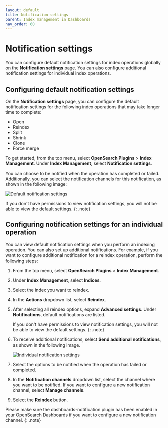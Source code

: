 ```yaml
---
layout: default
title: Notification settings
parent: Index management in Dashboards
nav_order: 60
---
```


# Notification settings

You can configure default notification settings for index operations globally on the **Notification settings** page.  You can also configure additional notification settings for individual index operations.

## Configuring default notification settings

On the **Notification settings** page, you can configure the default notification settings for the following index operations that may take longer time to complete:

- Open
- Reindex
- Split
- Shrink
- Clone
- Force merge

To get started, from the top menu, select **OpenSearch Plugins** > **Index Management**. Under **Index Management**, select **Notification settings**.

You can choose to be notified when the operation has completed or failed. Additionally, you can select the notification channels for this notification, as shown in the following image:

![Default notification settings]({{site.url}}{{site.baseurl}}/images/admin-ui-index/notifications.png)

If you don't have permissions to view notification settings, you will not be able to view the default settings. 
{: .note}

## Configuring notification settings for an individual operation

You can view default notification settings when you perform an indexing operation. You can also set up additional notifications. For example, if you want to configure additional notification for a reindex operation, perform the following steps:

1. From the top menu, select **OpenSearch Plugins** > **Index Management**.
1. Under **Index Management**, select **Indices**.
1. Select the index you want to reindex.
1. In the **Actions** dropdown list, select **Reindex**.
1. After selecting all reindex options, expand **Advanced settings**. Under **Notifications**, default notifications are listed. 
    
    If you don't have permissions to view notification settings, you will not be able to view the default settings. 
    {: .note}
1. To receive additional notifications, select **Send additional notifications**, as shown in the following image.

    ![Individual notification settings]({{site.url}}{{site.baseurl}}/images/admin-ui-index/notification-individual.png)
1. Select the options to be notified when the operation has failed or completed.
1. In the **Notification channels** dropdown list, select the channel where you want to be notified. If you want to configure a new notification channel, select **Manage channels**.
1. Select the **Reindex** button.

Please make sure the dashboards-notification plugin has been enabled in your OpenSearch Dashboards if you want to configure a new notification channel. 
    {: .note}

